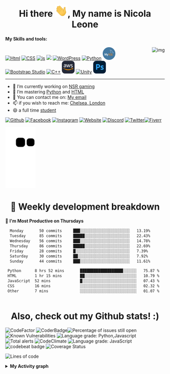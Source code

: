 
<h1 align="center"> Hi there <img src="https://raw.githubusercontent.com/ABSphreak/ABSphreak/master/gifs/Hi.gif" width="40px" />, My name is Nicola Leone</h1>




<h4><b>My Skills and tools:</b></h4>

<img align="right" src="https://user-images.githubusercontent.com/108899493/180130260-e42d087e-744c-4dca-83ca-49b5b073c1b3.png" alt="img"> 





[<img src='https://user-images.githubusercontent.com/96917595/152837779-2ec60249-35ab-4499-8424-0f1474cdfc85.svg' alt='Html' height='40'>](https://en.wikipedia.org/wiki/HTML)  [<img src='https://user-images.githubusercontent.com/96917595/152838083-82733425-fa7b-4939-b890-201a8a3266fe.svg' alt='CSS' height='40'>](https://en.wikipedia.org/wiki/CSS)  [<img src='https://user-images.githubusercontent.com/96917595/152838388-f756e45c-82f1-434d-802c-292668284c6c.svg' alt='js' height='40'>](https://en.wikipedia.org/wiki/JavaScript)  [<img src='https://i.stack.imgur.com/C9301.png' height='40' >](https://en.wikipedia.org/wiki/Bootstrap_(front-end_framework))  [<img src='https://user-images.githubusercontent.com/96917595/152838976-d7a81ec0-702a-4c0e-9492-cc9989f55174.svg' alt='WordPress' height='40'>](https://en.wikipedia.org/wiki/WordPress) [<img src='https://user-images.githubusercontent.com/96917595/152839303-3945d867-5edd-4ac7-ad00-512b40cacc6b.svg' alt='Python' height='40'>](https://en.wikipedia.org/wiki/Python_(programming_language)) [<img src='https://raw.githubusercontent.com/dgpugliese/MySQL-Icon/main/logo-mysql-26353.png' alt='SQL' height='40'>](https://en.wikipedia.org/wiki/MySQL) [<img src='https://upload.wikimedia.org/wikipedia/commons/9/92/Bootstrap_Studio_Logo.png' alt='Bootstrap Studio' height='40'>](https://en.wikipedia.org/wiki/Bootstrap_Studio) [<img src='https://user-images.githubusercontent.com/108899493/180408312-f2c5a51a-f277-40f0-9948-3f4a4cc29185.png' alt='C++' height='40'>](https://en.wikipedia.org/wiki/C++) [<img src='https://github.com/tandpfun/skill-icons/blob/main/icons/AWS-Dark.svg' alt='AWS' height='40' >](https://en.wikipedia.org/wiki/Amazon_Web_Services) [<img src='https://user-images.githubusercontent.com/108899493/180409149-354bc685-f2f6-4aee-b643-bf09d048ef5c.png' alt='Unity' height='40'>](https://en.wikipedia.org/wiki/Unity_(game_engine)) [<img src='https://github.com/tandpfun/skill-icons/blob/main/icons/Photoshop.svg' alt='Ps' height='40' >](https://en.wikipedia.org/wiki/https://en.wikipedia.org/wiki/Adobe_Photoshop)

- - - - - - - - - - - - - - - - - - - - - - - - - - - - - - - - - - - - - - - - - - - - - - - - - - - - - - - - - - - - - - 




- 🔭 I’m currently working on <a href="https://npmInicola90.github.io">NSR gaming</a>
- 🌱 I’m mastering <a href="https://en.wikipedia.org/wiki/Python_(programming_language)">Python</a> and <a href="https://en.wikipedia.org/wiki/HTML">HTML</a>
- 💬 You can contact me on: <a href="https://mail.google.com/mail/u/0/?to=nicolaleone.commercial@gmail.com&subject=Hey"> My email</a>
- 📫 if you wish to reach me: <a href="https://goo.gl/maps/w6pmKnydjWrr8YQd7"> Chelsea, London</a>
- 😄 a full time <a href="https://education.github.com/pack">student</a>
 



[<img src='https://user-images.githubusercontent.com/96917595/153748797-e8226337-756e-4878-bc6b-1540de28017f.svg' alt='Github' height='40'>](https://github.com/npmInicola90)  [<img src='https://user-images.githubusercontent.com/96917595/153748687-a2af1e4f-22e0-4226-bae8-6c11451973aa.svg' alt='Facebook' height='40'>](https://www.facebook.com/)  [<img src='https://user-images.githubusercontent.com/96917595/153748616-4ac789a7-80e5-4b1f-8069-fa3046fbe017.svg' alt='Instagram' height='40'>](https://www.instagram.com/dripler_89)  [<img src='https://user-images.githubusercontent.com/96917595/153748557-130749e2-9474-4099-a44b-0ef81985c011.svg' alt='Website' height='40'>](https://npmInicola90.github.io)  [<img src='https://user-images.githubusercontent.com/96917595/153748506-91b88e03-3127-4e97-a8bc-556e92f7f0c8.svg' alt='Discord' height='40'>](https://discord.gg/nrjefT9d)   [<img src='https://user-images.githubusercontent.com/96917595/153748401-fdd021a2-ba54-4bb8-a04c-01a4ec87329b.svg' alt='Twitter' height='40'>](https://twitter.com/NicolaL29699010)[<img src='https://user-images.githubusercontent.com/96917595/153748959-843260c4-bf62-4300-a060-07a21368588a.png' alt='Fiverr' height='40'>](https://www.fiverr.com/)







![Snake animation (custom)](https://github.com/npmInicola90/npmInicola90/blob/output/github-contribution-grid-snake.svg)
  
  
  
  



<h1 align="center"> Weekly development breakdown </h1>


📅 **I'm Most Productive on Thursdays** 

```text
  Monday       50 commits     ███░░░░░░░░░░░░░░░░░░░░░░   13.19% 
  Tuesday      85 commits     █████░░░░░░░░░░░░░░░░░░░░   22.43% 
  Wednesday    56 commits     ███░░░░░░░░░░░░░░░░░░░░░░   14.78% 
  Thursday     86 commits     █████░░░░░░░░░░░░░░░░░░░░   22.69%
  Friday       28 commits     █░░░░░░░░░░░░░░░░░░░░░░░░   7.39% 
  Saturday     30 commits     ██░░░░░░░░░░░░░░░░░░░░░░░   7.92% 
  Sunday       44 commits     ███░░░░░░░░░░░░░░░░░░░░░░   11.61% 

```
```text
 Python      8 hrs 52 mins       ███████████████████░░░░░░   75.87 %
 HTML        1 hr 15 mins        ██░░░░░░░░░░░░░░░░░░░░░░░   10.79 %
 JavaScript  52 mins             █░░░░░░░░░░░░░░░░░░░░░░░░   07.43 %
 CSS         16 mins             ░░░░░░░░░░░░░░░░░░░░░░░░░   02.32 %
 Other       7 mins              ░░░░░░░░░░░░░░░░░░░░░░░░░   01.07 %
 
 ```




<h1 align="center"> Also, check out my Github stats! :)</h1>
  
  ![CodeFactor](https://www.codefactor.io/repository/github/npminicola90/stock-prediction-price/badge) ![CoderBadge](https://api.codiga.io/project/34182/status/svg)![Percentage of issues still open](http://isitmaintained.com/badge/open/Naereen/badges.svg) ![Known Vulnerabilities](https://snyk.io/test/github/dwyl/hapi-auth-jwt2/badge.svg?targetFile=package.json) ![Language grade: Python,Javascript](https://img.shields.io/lgtm/grade/python/g/npmInicola90/Scientific-calculator-.svg?logo=lgtm&logoWidth=18) ![Total alerts](https://img.shields.io/lgtm/alerts/g/npmInicola90/npmInicola90.github.io.svg?logo=lgtm&logoWidth=18) ![CodeClimate](https://codeclimate.com/github/npmInicola90/Bank-account-text-game-/badges/gpa.svg) ![Language grade: JavaScript](https://img.shields.io/lgtm/grade/javascript/g/npmInicola90/npmInicola90.github.io.svg?logo=lgtm&logoWidth=18) ![codebeat badge](https://codebeat.co/badges/f7080893-9af7-4785-916c-d5fdbc67e26c) ![Coverage Status](https://coveralls.io/repos/boennemann/badges/badge.svg)
  
  ![Lines of code](https://img.shields.io/badge/From%20Hello%20World%20I%27ve%20Written-202%20Thousand%20lines%20of%20code-blue)  


  <details>
  <summary><b>My Activity graph</b></summary>
  <br/>

  
 ![activity graph](https://activity-graph.herokuapp.com/graph?username=npmInicola90&custom_title=Nikky's%20activity%20graph&theme=github-light&hide_border=true)

  <details>
  <summary><b>My GitHub stats</b></summary>
  <br/>


<img align="left" src="https://github-readme-stats.vercel.app/api?username=npmInicola90&show_icons=true&theme=gotham" />
                                                                          
                                                                          
                                                                          
  <details>
  <summary><b>My GitHub streak</b></summary>
  <br/>

<img align="left" scr="http://github-readme-streak-stats.herokuapp.com?user=npmInicola90&theme=highcontrast&hide_border=true">


  
  
